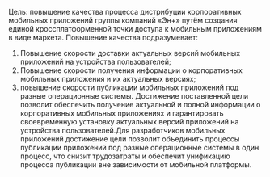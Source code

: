 Цель: повышение качества процесса дистрибуции корпоративных мобильных приложений группы компаний «Эн+» путём создания единой 
кроссплатформенной точки доступа к мобильным приложениям в виде маркета.
Повышение качества подразумевает:
1) Повышение скорости доставки актуальных версий мобильных приложений на устройства пользователей;
2) Повышение скорости получения информации о корпоративных мобильных приложения и их актуальных версиях;
3) повышение скорости публикации мобильных приложений под разные операционные системы.
Достижение поставленной цели позволит обеспечить получение актуальной и полной информации о корпоративных мобильных приложениях
и гарантировать своевременную установку актуальных версий приложений на устройства пользователей.Для разработчиков мобильных приложений
достижение цели позволит объединить процессы публикации приложений под разные операционные системы в один процесс,
что снизит трудозатраты и обеспечит унификацию процесса публикации вне зависимости от мобильной платформы.
